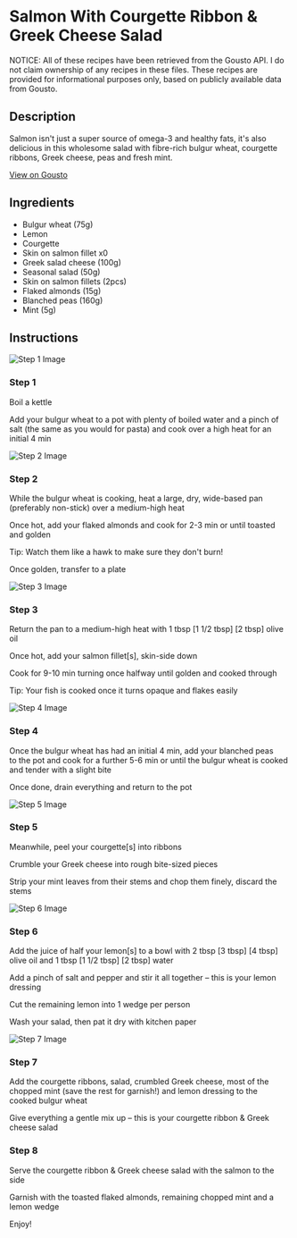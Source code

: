 # Salmon With Courgette Ribbon & Greek Cheese Salad

NOTICE: All of these recipes have been retrieved from the Gousto API. I do not claim ownership of any recipes in these files. These recipes are provided for informational purposes only, based on publicly available data from Gousto.

## Description

Salmon isn't just a super source of omega-3 and healthy fats, it's also delicious in this wholesome salad with fibre-rich bulgur wheat, courgette ribbons, Greek cheese, peas and fresh mint.

[View on Gousto](https://www.gousto.co.uk/recipes/cookbook/salmon-with-courgette-ribbon-feta-salad)

## Ingredients

- Bulgur wheat (75g)
- Lemon
- Courgette
- Skin on salmon fillet x0
- Greek salad cheese (100g)
- Seasonal salad (50g)
- Skin on salmon fillets (2pcs)
- Flaked almonds (15g)
- Blanched peas (160g)
- Mint (5g)

## Instructions

![Step 1 Image](https://production-media.gousto.co.uk/cms/recipe-step-image/2216-Step-1-x200.jpg)

### Step 1

Boil a kettle

Add your bulgur wheat to a pot with plenty of boiled water and a pinch of salt (the same as you would for pasta) and cook over a high heat for an initial 4 min

![Step 2 Image](https://production-media.gousto.co.uk/cms/recipe-step-image/2216-Step-2-x200.jpg)

### Step 2

While the bulgur wheat is cooking, heat a large, dry, wide-based pan (preferably non-stick) over a medium-high heat

Once hot, add your flaked almonds and cook for 2-3 min or until toasted and golden

Tip: Watch them like a hawk to make sure they don't burn!

Once golden, transfer to a plate

![Step 3 Image](https://production-media.gousto.co.uk/cms/recipe-step-image/2216-Step-3-x200.jpg)

### Step 3

Return the pan to a medium-high heat with 1 tbsp <span class="text-purple">[1 1/2 tbsp] </span><span class="text-danger">[2 tbsp]</span> olive oil

Once hot, add your salmon fillet[s], skin-side down

Cook for 9-10 min turning once halfway until golden and cooked through

Tip: Your fish is cooked once it turns opaque and flakes easily

![Step 4 Image](https://production-media.gousto.co.uk/cms/recipe-step-image/2216-Step-4-x200.jpg)

### Step 4

Once the bulgur wheat has had an initial 4 min, add your blanched peas to the pot and cook for a further 5-6 min or until the bulgur wheat is cooked and tender with a slight bite

Once done, drain everything and return to the pot

![Step 5 Image](https://production-media.gousto.co.uk/cms/recipe-step-image/2216-Step-5-x200.jpg)

### Step 5

Meanwhile, peel your courgette[s] into ribbons

Crumble your Greek cheese into rough bite-sized pieces

Strip your mint leaves from their stems and chop them finely, discard the stems

![Step 6 Image](https://production-media.gousto.co.uk/cms/recipe-step-image/2216-Step-6-x200.jpg)

### Step 6

Add the juice of half your lemon[s] to a bowl with 2 tbsp<span class="text-purple"> [3 tbsp]</span> <span class="text-danger">[4 tbsp]</span> olive oil and 1 tbsp <span class="text-purple">[1 1/2 tbsp]</span> <span class="text-danger">[2 tbsp]</span> water

Add a pinch of salt and pepper and stir it all together – this is your lemon dressing

Cut the remaining lemon into 1 wedge per person

Wash your salad, then pat it dry with kitchen paper

![Step 7 Image](https://production-media.gousto.co.uk/cms/recipe-step-image/2216-Step-7-x200.jpg)

### Step 7

Add the courgette ribbons, salad, crumbled Greek cheese, most of the chopped mint (save the rest for garnish!) and lemon dressing to the cooked bulgur wheat

Give everything a gentle mix up – this is your courgette ribbon & Greek cheese salad

### Step 8

Serve the courgette ribbon & Greek cheese salad with the salmon to the side

Garnish with the toasted flaked almonds, remaining chopped mint and a lemon wedge

Enjoy!

